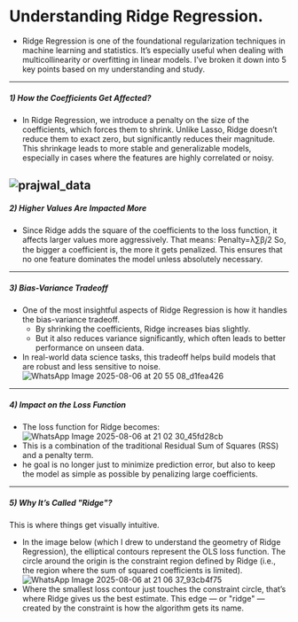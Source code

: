 # Understanding Ridge Regression.

- Ridge Regression is one of the foundational regularization techniques in machine learning and statistics. It’s especially useful when dealing with multicollinearity or overfitting in linear models. I’ve broken it down into 5 key points based on my understanding and study.
---
##### 1) How the Coefficients Get Affected?
- In Ridge Regression, we introduce a penalty on the size of the coefficients, which forces them to shrink. Unlike Lasso, Ridge doesn’t reduce them to exact zero, but significantly reduces their magnitude. This shrinkage leads to more stable and generalizable models, especially in cases where the features are highly correlated or noisy.

![prajwal_data](https://github.com/user-attachments/assets/ce16b4c7-5526-4fbf-9cb6-6ec1bd39b9ba)
---
##### 2) Higher Values Are Impacted More
- Since Ridge adds the square of the coefficients to the loss function, it affects larger values more aggressively. That means:
Penalty=λ∑β𝑗2 So, the bigger a coefficient is, the more it gets penalized. This ensures that no one feature dominates the model unless absolutely necessary.
---
##### 3) Bias-Variance Tradeoff
- One of the most insightful aspects of Ridge Regression is how it handles the bias-variance tradeoff.
  - By shrinking the coefficients, Ridge increases bias slightly.
  - But it also reduces variance significantly, which often leads to better performance on unseen data.
- In real-world data science tasks, this tradeoff helps build models that are robust and less sensitive to noise.
![WhatsApp Image 2025-08-06 at 20 55 08_d1fea426](https://github.com/user-attachments/assets/d993c265-1844-42e5-8cbb-7daee45cced4)
---
##### 4) Impact on the Loss Function
- The loss function for Ridge becomes:
​![WhatsApp Image 2025-08-06 at 21 02 30_45fd28cb](https://github.com/user-attachments/assets/931b8d2c-f11c-44d4-ae87-b5a83539aa72)
- This is a combination of the traditional Residual Sum of Squares (RSS) and a penalty term.
- he goal is no longer just to minimize prediction error, but also to keep the model as simple as possible by penalizing large coefficients.
---
##### 5) Why It’s Called "Ridge"? 
This is where things get visually intuitive.
- In the image below (which I drew to understand the geometry of Ridge Regression), the elliptical contours represent the OLS loss function. The circle around the origin is the constraint region defined by Ridge (i.e., the region where the sum of squared coefficients is limited).
![WhatsApp Image 2025-08-06 at 21 06 37_93cb4f75](https://github.com/user-attachments/assets/0e9c2b10-95a3-4c7f-965d-4e5061958a5b)
- Where the smallest loss contour just touches the constraint circle, that’s where Ridge gives us the best estimate. This edge — or "ridge" — created by the constraint is how the algorithm gets its name.

